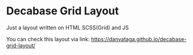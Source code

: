 # Decabase Grid Layout

 Just a layout written on HTML SCSS(Grid) and JS
 
 You can check this layout via link: https://danvataga.github.io/decabase-grid-layout/
